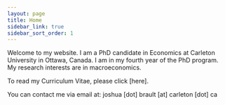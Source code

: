 ```yaml
---
layout: page
title: Home
sidebar_link: true
sidebar_sort_order: 1
---
```

Welcome to my website. I am a PhD candidate in Economics at Carleton University in Ottawa, Canada. I am in my fourth year of the PhD program. My research interests are in macroeconomics.

To read my Curriculum Vitae, please click [here].

You can contact me via email at: joshua [dot] brault [at] carleton [dot] ca
